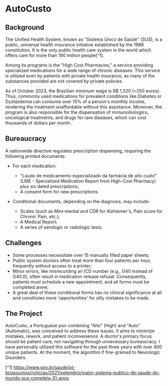 # AutoCusto

## Background

The Unified Health System, known as "Sistema Único de Saúde" (SUS), is a public, universal health insurance initiative established by the 1988 constitution. It is the only public health care system in the world which offers care for more than 190 million people[^1].

Among its programs is the "High Cost Pharmacies," a service providing specialized medications for a wide range of chronic diseases. This service is utilized even by patients with private health insurance, as many of the substances provided are not covered by private policies.

As of October 2023, the Brazilian minimum wage is R$ 1,320 (~250 euros). Thus, commonly used medications for prevalent conditions like Diabetes or Dyslipidemia can consume over 15% of a person's monthly income, rendering the treatment unaffordable without this assistance. Moreover, the program is also responsible for the dispensation of immunobiologics, oncological treatments, and drugs for rare diseases, which can cost thousands of dollars per month.

## Bureaucracy

A nationwide directive regulates prescription dispensing, requiring the following *printed* documents:

- For each medication:
    - "Laudo de medicamento especializado da farmácia de alto custo" (LME - Specialized Medication Report from High-Cost Pharmacy) plus six dated prescriptions;
    - A consent form for new prescriptions.
  
- Conditional documents, depending on the diagnosis, may include:
    - Scales (such as Mini-mental and CDR for Alzheimer's, Pain score for Chronic Pain, etc.);
    - A Medical Report;
    - A series of serologic or radiologic tests.
 

## Challenges

- Some processes necessitate over 15 manually filled paper sheets;
- Public system doctors often treat more than four patients per hour, frequently without access to a printer;
- Minor errors, like misrecording an ICD number (e.g., G40 instead of G40.0), often result in medication release refusal. Consequently, patients must schedule a new appointment, and all forms must be completed anew;
- A great deal of these conditional forms has no clinical significance at all and constitutes more 'opportunities' for silly mistakes to be made.

## The Project

AutoCusto, a Portuguese pun combining "Alto" (High) and "Auto" (Automatic), was conceived to address these issues. It aims to minimize mistakes, rework, and patient inconvenience. A doctor's primary focus should be patient care, not navigating through unnecessary bureaucracy. I have personally utilized this software for the past three years with over 400 unique patients. At the moment, the algorithm if fine-grained to Neurologic Disorders.

[^1] https://www.gov.br/saude/pt-br/assuntos/noticias/2021/setembro/maior-sistema-publico-de-saude-do-mundo-sus-completa-31-anos
